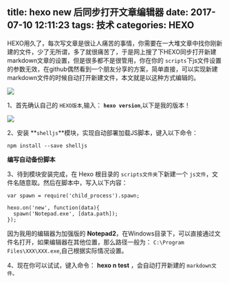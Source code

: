 title: hexo new 后同步打开文章编辑器
date: 2017-07-10 12:11:23
tags: 技术
categories: HEXO
---

HEXO用久了，每次写文章是很让人痛苦的事情，你需要在一大堆文章中找你刚新建的文件，少了无所谓，多了就很痛苦了，于是网上搜了下HEXO同步打开新建markdown文章的设置，但是很多都不是很管用，你在你的 `scripts`下js文件设置的参数无效，在github偶然看到一个朋友分享的方案，简单直接，可以实现新建markdown文件的时候自动打开新建文件，本文就是以这种方式编辑的。

![](http://7xr8tf.com1.z0.glb.clouddn.com/blog/20170710/122810026.png)

<!--more-->

1、首先确认自己的 `HEXO版本`,输入： **`hexo version`**,以下是我的版本！

![](http://7xr8tf.com1.z0.glb.clouddn.com/blog/20170710/121915835.png)

2、安装 **`shelljs`**模块，实现自动部署加载JS脚本，键入以下命令：
```
npm install --save shelljs
```

**编写自动备份脚本**

3、待到模块安装完成，在 Hexo 根目录的 `scripts文件夹`下新建一个 `js文件`，文件名随意取。然后在脚本中，写入以下内容：
```
var spawn = require('child_process').spawn;

hexo.on('new', function(data){
  spawn('Notepad.exe', [data.path]);
});

```

因为我用的编辑器为加强版的 **Notepad2**，在Windows目录下，可以直接通过文件名打开，如果编辑器在其他位置，那么路径一般为： `C:\Program Files\XXX\XXX.exe`,自己根据实际情况设置。

4、现在你可以试试，键入命令： **hexo n test**  ，会自动打开新建的 `markdown文件。`